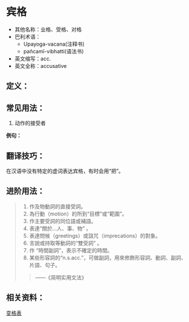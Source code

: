 # 宾格

* 其他名称：业格、受格、对格
* 巴利术语：
  * Upayoga-vacana\(注释书\)
  * pañcamī-vibhatti\(语法书\)
* 英文缩写：acc.
* 英文全称：accusative

## 定义：

## 常见用法：

1. 动作的接受者 

**例句：**

## 翻译技巧：

在汉语中没有特定的虚词表达宾格，有时会用“把”。

## 进阶用法：

>1. 作及物動詞的直接受詞。
>2. 為行動（motion）的所到“目標”或“範圍”。 
>3. 作主要受詞的同位語或補語。
>4. 表達“關於…人、事、物” 。
>5. 表達問候（greetings）或詛咒（imprecations）的對象。
>6. 言說或持取等動詞的“雙受詞” 。
>7. 作 “時間副詞”，表示不確定的時間。
>8. 某些形容詞的“n.s.acc.”，可做副詞，用來修飾形容詞、動詞、副詞、片語、句子。
>>——《简明实用文法》


## 相关资料：

[变格表](ending-table.md)

